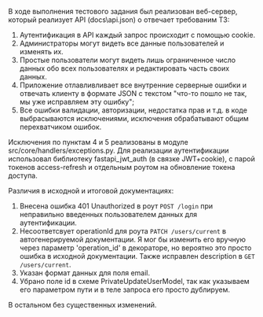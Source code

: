 В ходе выполнения тестового задания был реализован веб-сервер, который реализует API (docs\api.json) о отвечает требованим ТЗ:

1) Аутентификация в API каждый запрос происходит с помощью cookie.
2) Администраторы могут видеть все данные пользователей и изменять их.
3) Простые пользователи могут видеть лишь ограниченное число данных обо всех
пользователях и редактировать часть своих данных.
4) Приложение отлавливливает все внутренние серверные ошибки и отвечать клиенту
в формате JSON с текстом "что-то пошло не так, мы уже исправляем эту ошибку";
5) Все ошибки валидации, авторизации, недостатка прав и т.д. в коде выбрасываются
исключениями, исключения обрабатывают общим перехватчиком ошибок.

Исключения по пунктам 4 и 5 реализованы в модуле src/core/handlers/exceptions.py.
Для реализации аутентификации использовал библиотеку fastapi_jwt_auth (в связке JWT+cookie), c парой токенов access-refresh и отдельным роутом на обновление токена доступа.

Различия в исходной и итоговой документациях:
1) Внесена ошибка 401 Unauthorized в роут `POST /login` при неправильно введенных пользователем данных для аутентификации.
2) Несоответсвует operationId для роута `PATCH /users/current` в автогенерируемой документации. Я мог бы изменить его вручную через параметр 'operation_id' в декораторе, но вероятно это просто ошибка в исходной документации. Также исправлен description в `GET /users/current`.
3) Указан формат данных для поля email.
4) Убрано поле id в схеме PrivateUpdateUserModel, так как указываем его параметром пути и в теле запроса его просто дублируем.

В остальном без существенных изменений.

